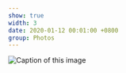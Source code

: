 ```yaml
---
show: true
width: 3
date: 2020-01-12 00:01:00 +0800
group: Photos
---
```

<div>
    <img data-src="{{ 'assets/images/etc/cat2.jpg' | relative_url }}" class="lazy w-100 rounded-xl" src="{{ '/assets/images/empty_300x200.png' | relative_url }}" data-toggle="tooltip" data-placement="top" title="Caption of this image">
</div>
